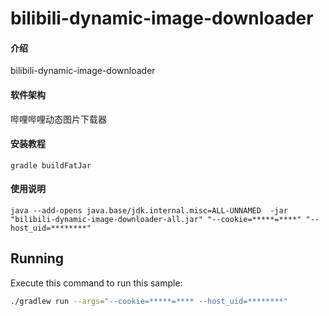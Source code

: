 # bilibili-dynamic-image-downloader

#### 介绍

bilibili-dynamic-image-downloader

#### 软件架构

哔哩哔哩动态图片下载器

#### 安装教程

```shell
gradle buildFatJar
```

#### 使用说明

```shell
java --add-opens java.base/jdk.internal.misc=ALL-UNNAMED  -jar "bilibili-dynamic-image-downloader-all.jar" "--cookie=*****=****" "--host_uid=********"
```


## Running

Execute this command to run this sample:

```bash
./gradlew run --args="--cookie=*****=**** --host_uid=********"
```
